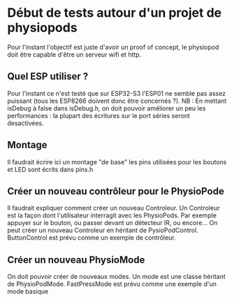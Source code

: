 # Début de tests autour d'un projet de physiopods
Pour l'instant l'objectif est juste d'avoir un proof of concept, le physiopod doit être capable d'être un serveur wifi et http.

## Quel ESP utiliser ?
Pour l'instant ce n'est testé que sur ESP32-S3
l'ESP01 ne semble pas assez puissant (tous les ESP8266 doivent donc être concernés ?).
NB : En mettant isDebug à false dans isDebug.h, on doit pouvoir améliorer un peu les performances : la plupart des écritures sur le port séries seront desactivées.

## Montage
Il faudrait écrire ici un montage "de base"
les pins utilisées pour les boutons et LED sont écrits dans pins.h

## Créer un nouveau contrôleur pour le PhysioPode
Il faudrait expliquer comment créer un nouveau Controleur.
Un Controleur est la façon dont l'utilisateur interragit avec les PhysioPods. Par exemple appuyer sur le bouton, ou passer devant un détecteur IR, ou encore...
On peut créer un nouveau Controleur en héritant de PysioPodControl. ButtonControl est prévu comme un exemple de contrôleur.

## Créer un nouveau PhysioMode
On doit pouvoir créer de nouveaux modes. Un mode est une classe héritant de PhysioPodMode. FastPressMode est prévu comme une exemple d'un mode basique